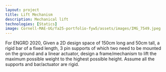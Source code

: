 ```yaml
---
layout: project
title: Lift Mechanism
description: Mechanical lift
technologies: [Statics]
image: Cornell-MAE-UG/fa25-portfolio-fyw5/assets/images/IMG_7549.jpeg
---
```


For ENGRD 2020, Given a 2D design space of 150cm long and 50cm tall, a rigid bar of a fixed length, 3 pin supports of which two need to be mounted on the ground and a linear actuator, design a frame/mechanism to lift the maximum possible weight to the highest possible height. Assume all the supports and bar/actuator are rigid.
